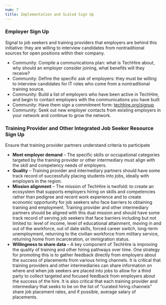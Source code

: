 ```yaml
---
num: 7
title: Implementation and Scaled Sign Up
---
```


### Employer Sign Up

<p class="expander" data-expander-target="#signal7">
  Signal to job seekers and training providers that employers are behind this initiative: they are willing to interview candidates from nontraditional sources for open positions within their company. 
</p>

<ul id="signal7">
  <li>Community: Compile a communications plan: what is TechHire about, why should an employer consider joining, what benefits will they receive?</li>
  <li>Community: Define the specific ask of employers: they must be willing to interview candidates for IT roles who come from a nontraditional training source.</li>
  <li>Community: Build a list of employers who have been active in TechHire, and begin to contact employers with the communications you have built</li>
  <li>Community: Have them sign a commitment form: <a href="http://techhire.org/signup" target="_blank">techhire.org/signup</a></li>
  <li>Community: Seek out new employer contacts from existing employers in your network and continue to grow the network.</li>
</ul>

### Training Provider and Other Integrated Job Seeker Resource Sign Up

<p class="expander" data-expander-target="#ensure7">
  Ensure that training provider partners understand criteria to participate
</p>
<ul id="ensure7">
  <li><strong>Meet employer demand</strong> – The specific skills or occupational categories targeted by the training provider or other intermediary must align with the skill and competency needs of employers.</li>
  <li><strong>Quality</strong> – Training provider and intermediary partners should have some track record of successfully placing students into jobs, ideally with employers in the region.</li>
  <li><strong>Mission alignment</strong> – The mission of TechHire is twofold: to create an ecosystem that supports employers hiring on skills and competencies rather than pedigree and recent work experience and to create economic opportunity for job seekers who face barriers to obtaining training and employment. Training provider and other intermediary partners should be aligned with this dual mission and should have some track record of serving job seekers that face barriers including but not limited to: level of income, level of educational attainment, moving in and out of the workforce, out of date skills, forced career switch, long-term unemployment, returning to the civilian workforce from military service, returning home from incarceration, or immigration status.</li>
  <li><strong>Willingness to share data</strong> – A key component of TechHire is improving the quality of training and other hiring pathways over time. One strategy for promoting this is to gather feedback directly from employers about the success of placements from various hiring channels. It is critical that training providers and other intermediaries can share information on where and when job seekers are placed into jobs to allow for a third party to collect targeted and focused feedback from employers about the success of the hire. It is also critical that each training provider and intermediary that seeks to be on the list of “curated hiring channels” share job placement rates, and if possible, average salary of placements.</li>
</ul>
